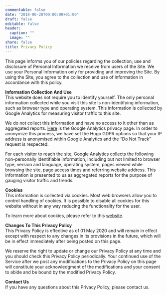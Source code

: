 ```yaml
---
commentable: false
date: "2018-06-28T00:00:00+01:00"
draft: false
editable: false
header:
  caption: ""
  image: ""
share: false
title: Privacy Policy
---
```


This page informs you of our policies regarding the collection, use and disclosure of Personal Information we receive from users of the Site.
We use your Personal Information only for providing and improving the Site. By using the Site, you agree to the collection and use of information in accordance with this policy.

**Information Collection And Use**<br/>
This website does not require you to identify yourself. The only personal information collected while you visit this site is non-identifying information, such as browser type and operating system. This information is collected by Google Analytics for measuring visitor traffic to this site.

We do not collect this information and have no access to it other than as aggregated reports. [Here](https://policies.google.com/technologies/partner-sites) is the Google Analytics privacy page. In order to anonymize this process, we have set the Hugo GDPR options so that your IP address is anonymised within Google Analytics and the “Do Not Track” request is respected.

For each visitor to reach the site, Google Analytics collects the following non-personally identifiable information, including but not limited to browser type, version and language, operating system, pages viewed while browsing the site, page access times and referring website address. This information is presented to us as aggregated reports for the purpose of gauging visitor traffic and trends.

**Cookies**<br/>
This information is collected via cookies. Most web browsers allow you to control handling of cookies. It is possible to disable all cookies for this website without in any way reducing the functionality for the user.

To learn more about cookies, please refer to this [website](https://www.cookiesandyou.com).

**Changes To This Privacy Policy**<br/>
This Privacy Policy is effective as of 01 May 2020 and will remain in effect except with respect to any changes in its provisions in the future, which will be in effect immediately after being posted on this page.

We reserve the right to update or change our Privacy Policy at any time and you should check this Privacy Policy periodically. Your continued use of the Service after we post any modifications to the Privacy Policy on this page will constitute your acknowledgment of the modifications and your consent to abide and be bound by the modified Privacy Policy.

**Contact Us**<br/>
If you have any questions about this Privacy Policy, please contact us.

